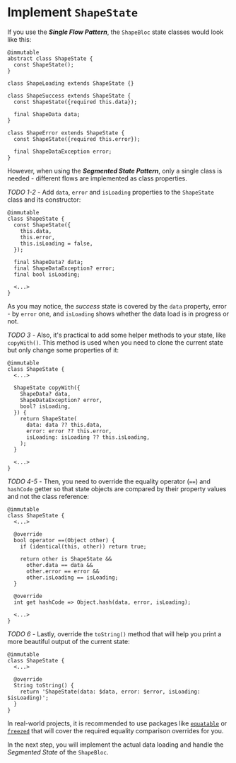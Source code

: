 # Implement `ShapeState`

If you use the **_Single Flow Pattern_**, the `ShapeBloc` state classes would look like this:

```
@immutable
abstract class ShapeState {
  const ShapeState();
}

class ShapeLoading extends ShapeState {}

class ShapeSuccess extends ShapeState {
  const ShapeState({required this.data});

  final ShapeData data;
}

class ShapeError extends ShapeState {
  const ShapeState({required this.error});

  final ShapeDataException error;
}
```

However, when using the **_Segmented State Pattern_**, only a single class is needed - different flows are implemented as class properties.

_TODO 1-2_ - Add `data`, `error` and `isLoading` properties to the `ShapeState` class and its constructor:

```
@immutable
class ShapeState {
  const ShapeState({
    this.data,
    this.error,
    this.isLoading = false,
  });

  final ShapeData? data;
  final ShapeDataException? error;
  final bool isLoading;

  <...>
}
```

As you may notice, the _success_ state is covered by the `data` property, error - by `error` one, and `isLoading` shows whether the data load is in progress or not.

_TODO 3_ - Also, it's practical to add some helper methods to your state, like `copyWith()`. This method is used when you need to clone the current state but only change some properties of it:

```
@immutable
class ShapeState {
  <...>

  ShapeState copyWith({
    ShapeData? data,
    ShapeDataException? error,
    bool? isLoading,
  }) {
    return ShapeState(
      data: data ?? this.data,
      error: error ?? this.error,
      isLoading: isLoading ?? this.isLoading,
    );
  }

  <...>
}
```

_TODO 4-5_ - Then, you need to override the equality operator (`==`) and `hashCode` getter so that state objects are compared by their property values and not the class reference:

```
@immutable
class ShapeState {
  <...>

  @override
  bool operator ==(Object other) {
    if (identical(this, other)) return true;

    return other is ShapeState &&
      other.data == data &&
      other.error == error &&
      other.isLoading == isLoading;
  }

  @override
  int get hashCode => Object.hash(data, error, isLoading);

  <...>
}
```

_TODO 6_ - Lastly, override the `toString()` method that will help you print a more beautiful output of the current state:

```
@immutable
class ShapeState {
  <...>

  @override
  String toString() {
    return 'ShapeState(data: $data, error: $error, isLoading: $isLoading)';
  }
}
```

In real-world projects, it is recommended to use packages like [`equatable`](https://pub.dev/packages/equatable) or [`freezed`](https://pub.dev/packages/freezed) that will cover the required equality comparison overrides for you.

In the next step, you will implement the actual data loading and handle the _Segmented State_ of the `ShapeBloc`.
